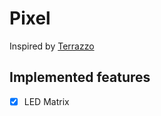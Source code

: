 # Pixel

Inspired by [Terrazzo](https://github.com/qmk/qmk_firmware/tree/master/keyboards/terrazzo)

## Implemented features

- [x] LED Matrix
